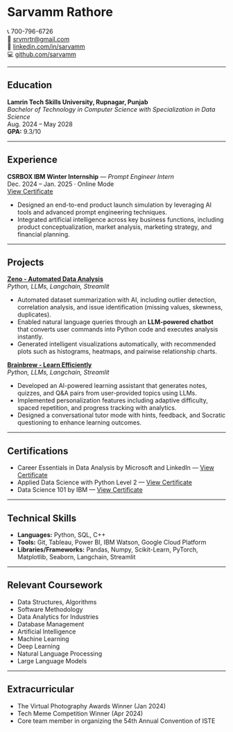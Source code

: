 # Sarvamm Rathore

📞 700-796-6726  
📧 [srvmrtr@gmail.com](mailto:srvmrtr@gmail.com)  
🔗 [linkedin.com/in/sarvamm](https://linkedin.com/in/sarvamm)  
💻 [github.com/sarvamm](https://github.com/sarvamm)

---

## Education
**Lamrin Tech Skills University, Rupnagar, Punjab**  
*Bachelor of Technology in Computer Science with Specialization in Data Science*  
Aug. 2024 – May 2028  
**GPA:** 9.3/10  

---

## Experience
**CSRBOX IBM Winter Internship** — *Prompt Engineer Intern*  
Dec. 2024 – Jan. 2025 · Online Mode  
[View Certificate](https://drive.google.com/file/d/1FYiq3YnfKcl7ZUxn8V6DOAEIjQ48sArU/view?usp=sharing)

- Designed an end-to-end product launch simulation by leveraging AI tools and advanced prompt engineering techniques.  
- Integrated artificial intelligence across key business functions, including product conceptualization, market analysis, marketing strategy, and financial planning.  

---

## Projects
**[Zeno - Automated Data Analysis](https://github.com/sarvamm/Zeno)**  
*Python, LLMs, Langchain, Streamlit*  
- Automated dataset summarization with AI, including outlier detection, correlation analysis, and issue identification (missing values, skewness, duplicates).  
- Enabled natural language queries through an **LLM-powered chatbot** that converts user commands into Python code and executes analysis instantly.  
- Generated intelligent visualizations automatically, with recommended plots such as histograms, heatmaps, and pairwise relationship charts.  

**[Brainbrew - Learn Efficiently](https://github.com/sarvamm/brainbrew)**  
*Python, LLMs, Langchain, Streamlit*  
- Developed an AI-powered learning assistant that generates notes, quizzes, and Q&A pairs from user-provided topics using LLMs.  
- Implemented personalization features including adaptive difficulty, spaced repetition, and progress tracking with analytics.  
- Designed a conversational tutor mode with hints, feedback, and Socratic questioning to enhance learning outcomes.  

---

## Certifications
- Career Essentials in Data Analysis by Microsoft and LinkedIn — [View Certificate](https://drive.google.com/file/d/16LfTNAb-glTVZU5WY7_v3_o05grDZvTF/view?usp=sharing)  
- Applied Data Science with Python Level 2 — [View Certificate](https://www.credly.com/badges/cfa0a380-0ad6-4039-8e35-e07fa1c8733e)  
- Data Science 101 by IBM — [View Certificate](https://cognitiveclass.ai/courses/data-science-101)  

---

## Technical Skills
- **Languages:** Python, SQL, C++  
- **Tools:** Git, Tableau, Power BI, IBM Watson, Google Cloud Platform  
- **Libraries/Frameworks:** Pandas, Numpy, Scikit-Learn, PyTorch, Matplotlib, Seaborn, Langchain, Streamlit  

---

## Relevant Coursework
- Data Structures, Algorithms  
- Software Methodology  
- Data Analytics for Industries  
- Database Management  
- Artificial Intelligence  
- Machine Learning  
- Deep Learning  
- Natural Language Processing  
- Large Language Models  

---

## Extracurricular
- The Virtual Photography Awards Winner (Jan 2024)  
- Tech Meme Competition Winner (Apr 2024)  
- Core team member in organizing the 54th Annual Convention of ISTE  
